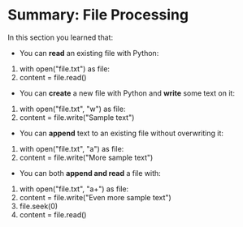 # Summary: File Processing

In this section you learned that:

- You can  **read**  an existing file with Python:

1. with open(&quot;file.txt&quot;) as file:
2. content = file.read()

- You can  **create**  a new file with Python and  **write**  some text on it:

1. with open(&quot;file.txt&quot;, &quot;w&quot;) as file:
2. content = file.write(&quot;Sample text&quot;)

- You can  **append**  text to an existing file without overwriting it:

1. with open(&quot;file.txt&quot;, &quot;a&quot;) as file:
2. content = file.write(&quot;More sample text&quot;)

- You can both  **append and read**  a file with:

1. with open(&quot;file.txt&quot;, &quot;a+&quot;) as file:
2. content = file.write(&quot;Even more sample text&quot;)
3. file.seek(0)
4. content = file.read()